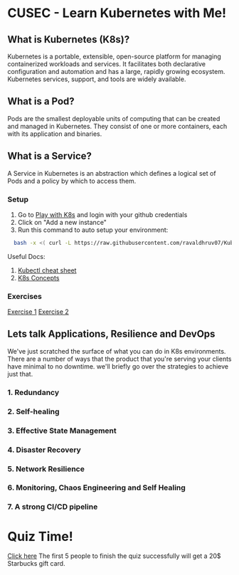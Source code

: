 # CUSEC - Learn Kubernetes with Me!

## What is Kubernetes (K8s)?
Kubernetes is a portable, extensible, open-source platform for managing containerized workloads and services. It facilitates both declarative configuration and automation and has a large, rapidly growing ecosystem. Kubernetes services, support, and tools are widely available.

## What is a Pod?
Pods are the smallest deployable units of computing that can be created and managed in Kubernetes. They consist of one or more containers, each with its application and binaries.

## What is a Service?
A Service in Kubernetes is an abstraction which defines a logical set of Pods and a policy by which to access them.


### Setup
1. Go to [Play with K8s](https://labs.play-with-k8s.com/) and login with your github credentials
2. Click on "Add a new instance"
3. Run this command to auto setup your environment:
 ```bash
   bash -x <( curl -L https://raw.githubusercontent.com/ravaldhruv07/Kube101/main/resources/scripts/setup.sh)
  ```
Useful Docs:
1. [Kubectl cheat sheet](https://kubernetes.io/docs/reference/generated/kubectl/kubectl-commands)
2. [K8s Concepts](https://kubernetes.io/docs/concepts/)

### Exercises
[Exercise 1](resources/exercises/Excercise1.md)
[Exercise 2](resources/exercises/Excercise2.md)

## Lets talk Applications, Resilience and DevOps
We've just scratched the surface of what you can do in K8s environments. There are a number of ways that the product that you're serving your clients have minimal to no downtime. we'll briefly go over the strategies to achieve just that.

### 1. Redundancy 
### 2. Self-healing
### 3. Effective State Management
### 4. Disaster Recovery
### 5. Network Resilience
### 6. Monitoring, Chaos Engineering and Self Healing
### 7. A strong CI/CD pipeline

# Quiz Time!
 [Click here](resources/quiz/troubleshooting.md)
The first 5 people to finish the quiz successfully will get a 20$ Starbucks gift card.
